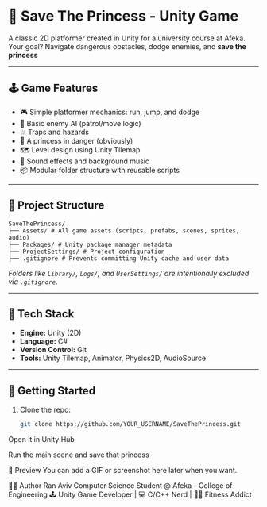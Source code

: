 # 👑 Save The Princess - Unity Game

A classic 2D platformer created in Unity for a university course at Afeka.  
Your goal? Navigate dangerous obstacles, dodge enemies, and **save the princess**

---

## 🕹 Game Features

- 🎮 Simple platformer mechanics: run, jump, and dodge
- 🧠 Basic enemy AI (patrol/move logic)
- 💥 Traps and hazards
- 💖 A princess in danger (obviously)
- 🗺 Level design using Unity Tilemap
- 🎵 Sound effects and background music
- 📦 Modular folder structure with reusable scripts

---

## 📁 Project Structure
```
SaveThePrincess/
├── Assets/ # All game assets (scripts, prefabs, scenes, sprites, audio)
├── Packages/ # Unity package manager metadata
├── ProjectSettings/ # Project configuration
├── .gitignore # Prevents committing Unity cache and user data
```

*Folders like `Library/`, `Logs/`, and `UserSettings/` are intentionally excluded via `.gitignore`.*

---

## 🧠 Tech Stack

- **Engine:** Unity (2D)
- **Language:** C#  
- **Version Control:** Git  
- **Tools:** Unity Tilemap, Animator, Physics2D, AudioSource

---

## 🚀 Getting Started

1. Clone the repo:
   ```bash
   git clone https://github.com/YOUR_USERNAME/SaveThePrincess.git
Open it in Unity Hub

Run the main scene and save that princess

📸 Preview
You can add a GIF or screenshot here later when you want.

👨‍💻 Author
Ran Aviv
Computer Science Student @ Afeka - College of Engineering
🕹 Unity Game Developer | 💻 C/C++ Nerd | 🏃‍♂️ Fitness Addict

